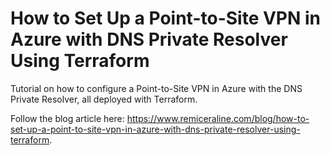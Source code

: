 # How to Set Up a Point-to-Site VPN in Azure with DNS Private Resolver Using Terraform

Tutorial on how to configure a Point-to-Site VPN in Azure with the DNS Private Resolver, all deployed with Terraform.

Follow the blog article here: https://www.remiceraline.com/blog/how-to-set-up-a-point-to-site-vpn-in-azure-with-dns-private-resolver-using-terraform.
